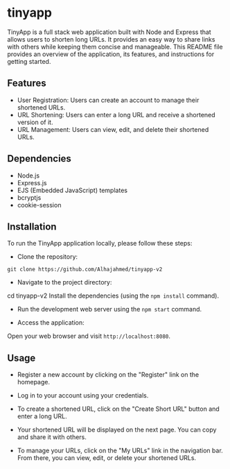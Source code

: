 # tinyapp

TinyApp is a full stack web application built with Node and Express that allows users to shorten long URLs. It provides an easy way to share links with others while keeping them concise and manageable. This README file provides an overview of the application, its features, and instructions for getting started.

## Features

- User Registration: Users can create an account to manage their shortened URLs.
- URL Shortening: Users can enter a long URL and receive a shortened version of it.
- URL Management: Users can view, edit, and delete their shortened URLs.

## Dependencies

- Node.js
- Express.js
- EJS (Embedded JavaScript) templates
- bcryptjs
- cookie-session

## Installation

To run the TinyApp application locally, please follow these steps:

- Clone the repository:

`git clone https://github.com/Alhajahmed/tinyapp-v2`

- Navigate to the project directory:

cd tinyapp-v2
Install the dependencies (using the `npm install` command).

- Run the development web server using the `npm start` command.

- Access the application:

Open your web browser and visit `http://localhost:8080`.

## Usage

- Register a new account by clicking on the "Register" link on the homepage.

- Log in to your account using your credentials.

- To create a shortened URL, click on the "Create Short URL" button and enter a long URL.

- Your shortened URL will be displayed on the next page. You can copy and share it with others.

- To manage your URLs, click on the "My URLs" link in the navigation bar. From there, you can view, edit, or delete your shortened URLs.

